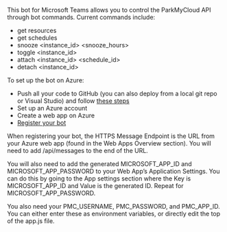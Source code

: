 This bot for Microsoft Teams allows you to control the ParkMyCloud API through bot commands.  Current commands include:

* get resources
* get schedules
* snooze <instance_id> <snooze_hours>
* toggle <instance_id>
* attach <instance_id> <schedule_id>
* detach <instance_id>


To set up the bot on Azure:

* Push all your code to GitHub (you can also deploy from a local git repo or Visual Studio) and follow [these steps](https://docs.microsoft.com/en-us/bot-framework/deploy-bot-github)
* Set up an Azure account
* Create a web app on Azure
* [Register your bot](https://docs.microsoft.com/en-us/bot-framework/portal-register-bot)


When registering your bot, the HTTPS Message Endpoint is the URL from your Azure web app (found in the Web Apps Overview section). You will need to add /api/messages to the end of the URL.

You will also need to add the generated MICROSOFT_APP_ID and MICROSOFT_APP_PASSWORD to your Web App’s Application Settings. You can do this by going to the App settings section where the Key is MICROSOFT_APP_ID and Value is the generated ID. Repeat for MICROSOFT_APP_PASSWORD.

You also need your PMC_USERNAME, PMC_PASSWORD, and PMC_APP_ID.  You can either enter these as environment variables, or directly edit the top of the app.js file.